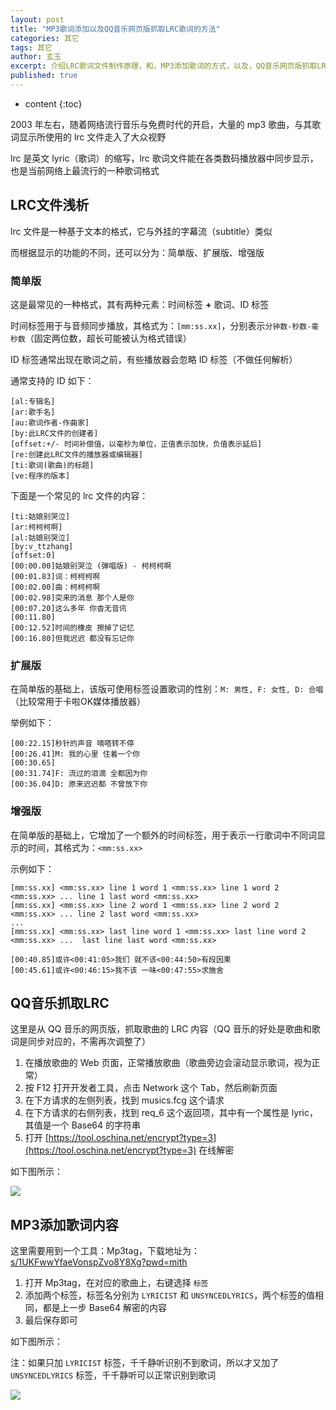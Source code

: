 ```yaml
---
layout: post
title: "MP3歌词添加以及QQ音乐网页版抓取LRC歌词的方法"
categories: 其它
tags: 其它
author: 玄玉
excerpt: 介绍LRC歌词文件制作原理，和，MP3添加歌词的方式，以及，QQ音乐网页版抓取LRC歌词的方法。
published: true
---
```


* content
{:toc}


2003 年左右，随着网络流行音乐与免费时代的开启，大量的 mp3 歌曲，与其歌词显示所使用的 lrc 文件走入了大众视野

lrc 是英文 lyric（歌词）的缩写，lrc 歌词文件能在各类数码播放器中同步显示，也是当前网络上最流行的一种歌词格式

## LRC文件浅析

lrc 文件是一种基于文本的格式，它与外挂的字幕流（subtitle）类似

而根据显示的功能的不同，还可以分为：简单版、扩展版、增强版

### 简单版

这是最常见的一种格式，其有两种元素：时间标签 **+** 歌词、ID 标签

时间标签用于与音频同步播放，其格式为：`[mm:ss.xx]`，分别表示`分钟数-秒数-毫秒数`（固定两位数，超长可能被认为格式错误）

ID 标签通常出现在歌词之前，有些播放器会忽略 ID 标签（不做任何解析）

通常支持的 ID 如下：

```
[al:专辑名]
[ar:歌手名]
[au:歌词作者-作曲家]
[by:此LRC文件的创建者]
[offset:+/- 时间补偿值，以毫秒为单位，正值表示加快，负值表示延后] 
[re:创建此LRC文件的播放器或编辑器]
[ti:歌词(歌曲)的标题]
[ve:程序的版本]
```

下面是一个常见的 lrc 文件的内容：

```
[ti:姑娘别哭泣]
[ar:柯柯柯啊]
[al:姑娘别哭泣]
[by:v_ttzhang]
[offset:0]
[00:00.00]姑娘别哭泣 (弹唱版) - 柯柯柯啊
[00:01.83]词：柯柯柯啊
[00:02.00]曲：柯柯柯啊
[00:02.98]突来的消息 那个人是你
[00:07.20]这么多年 你杳无音讯
[00:11.80]
[00:12.52]时间的橡皮 擦掉了记忆
[00:16.80]但我迟迟 都没有忘记你
```

### 扩展版

在简单版的基础上，该版可使用标签设置歌词的性别：`M: 男性, F: 女性, D: 合唱`（比较常用于卡啦OK媒体播放器）

举例如下：

```
[00:22.15]秒针的声音 嘀嗒转不停
[00:26.41]M: 我的心里 住着一个你
[00:30.65]
[00:31.74]F: 流过的泪滴 全都因为你
[00:36.04]D: 原来迟迟都 不曾放下你
```

### 增强版

在简单版的基础上，它增加了一个额外的时间标签，用于表示一行歌词中不同词显示的时间，其格式为：`<mm:ss.xx>`

示例如下：

```
[mm:ss.xx] <mm:ss.xx> line 1 word 1 <mm:ss.xx> line 1 word 2 <mm:ss.xx> ... line 1 last word <mm:ss.xx>
[mm:ss.xx] <mm:ss.xx> line 2 word 1 <mm:ss.xx> line 2 word 2 <mm:ss.xx> ... line 2 last word <mm:ss.xx>
...
[mm:ss.xx] <mm:ss.xx> last line word 1 <mm:ss.xx> last line word 2 <mm:ss.xx> ...  last line last word <mm:ss.xx>

[00:40.85]或许<00:41:05>我们 就不该<00:44:50>有段因果
[00:45.61]或许<00:46:15>我不该 一味<00:47:55>求施舍
```

## QQ音乐抓取LRC

这里是从 QQ 音乐的网页版，抓取歌曲的 LRC 内容（QQ 音乐的好处是歌曲和歌词是同步对应的，不需再次调整了）

1. 在播放歌曲的 Web 页面，正常播放歌曲（歌曲旁边会滚动显示歌词，视为正常）
2. 按 F12 打开开发者工具，点击 Network 这个 Tab，然后刷新页面
3. 在下方请求的左侧列表，找到 musics.fcg 这个请求
4. 在下方请求的右侧列表，找到 req_6 这个返回项，其中有一个属性是 lyric，其值是一个 Base64 的字符串
5. 打开 [https://tool.oschina.net/encrypt?type=3](https://tool.oschina.net/encrypt?type=3) 在线解密

如下图所示：

![](https://gcore.jsdelivr.net/gh/jadyer/mydata/img/blog/2023/2023-11-24-mp3-lyric-01.png)

## MP3添加歌词内容

这里需要用到一个工具：Mp3tag，下载地址为：[s/1UKFwwYfaeVonspZvo8Y8Xg?pwd=mith](https://pan.baidu.com/s/1UKFwwYfaeVonspZvo8Y8Xg?pwd=mith)

1. 打开 Mp3tag，在对应的歌曲上，右键选择 `标签`
2. 添加两个标签，标签名分别为 `LYRICIST` 和 `UNSYNCEDLYRICS`，两个标签的值相同，都是上一步 Base64 解密的内容
3. 最后保存即可

如下图所示：

注：如果只加 `LYRICIST` 标签，千千静听识别不到歌词，所以才又加了 `UNSYNCEDLYRICS` 标签，千千静听可以正常识别到歌词

![](https://gcore.jsdelivr.net/gh/jadyer/mydata/img/blog/2023/2023-11-24-mp3-lyric-02.png)